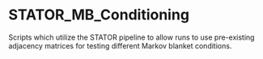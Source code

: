# STATOR_MB_Conditioning
Scripts which utilize the STATOR pipeline to allow runs to use pre-existing adjacency matrices for testing different Markov blanket conditions.
